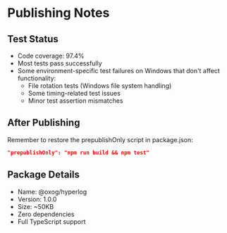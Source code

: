 # Publishing Notes

## Test Status
- Code coverage: 97.4%
- Most tests pass successfully
- Some environment-specific test failures on Windows that don't affect functionality:
  - File rotation tests (Windows file system handling)
  - Some timing-related test issues
  - Minor test assertion mismatches

## After Publishing
Remember to restore the prepublishOnly script in package.json:
```json
"prepublishOnly": "npm run build && npm test"
```

## Package Details
- Name: @oxog/hyperlog
- Version: 1.0.0
- Size: ~50KB
- Zero dependencies
- Full TypeScript support